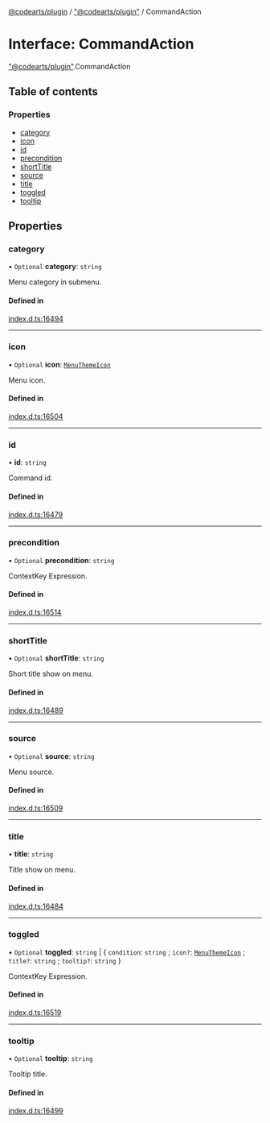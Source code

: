 [@codearts/plugin](../README.md) / ["@codearts/plugin"](../modules/_codearts_plugin_.md) / CommandAction

# Interface: CommandAction

["@codearts/plugin"](../modules/_codearts_plugin_.md).CommandAction

## Table of contents

### Properties

- [category](codearts_plugin_.CommandAction.md#category)
- [icon](codearts_plugin_.CommandAction.md#icon)
- [id](codearts_plugin_.CommandAction.md#id)
- [precondition](codearts_plugin_.CommandAction.md#precondition)
- [shortTitle](codearts_plugin_.CommandAction.md#shorttitle)
- [source](codearts_plugin_.CommandAction.md#source)
- [title](codearts_plugin_.CommandAction.md#title)
- [toggled](codearts_plugin_.CommandAction.md#toggled)
- [tooltip](codearts_plugin_.CommandAction.md#tooltip)

## Properties

### category

• `Optional` **category**: `string`

Menu category in submenu.

#### Defined in

[index.d.ts:16494](https://github.com/huaweicloud/cloudide-plugin-api/blob/5055bbd/index.d.ts#L16494)

___

### icon

• `Optional` **icon**: [`MenuThemeIcon`](codearts_plugin_.MenuThemeIcon.md)

Menu icon.

#### Defined in

[index.d.ts:16504](https://github.com/huaweicloud/cloudide-plugin-api/blob/5055bbd/index.d.ts#L16504)

___

### id

• **id**: `string`

Command id.

#### Defined in

[index.d.ts:16479](https://github.com/huaweicloud/cloudide-plugin-api/blob/5055bbd/index.d.ts#L16479)

___

### precondition

• `Optional` **precondition**: `string`

ContextKey Expression.

#### Defined in

[index.d.ts:16514](https://github.com/huaweicloud/cloudide-plugin-api/blob/5055bbd/index.d.ts#L16514)

___

### shortTitle

• `Optional` **shortTitle**: `string`

Short title show on menu.

#### Defined in

[index.d.ts:16489](https://github.com/huaweicloud/cloudide-plugin-api/blob/5055bbd/index.d.ts#L16489)

___

### source

• `Optional` **source**: `string`

Menu source.

#### Defined in

[index.d.ts:16509](https://github.com/huaweicloud/cloudide-plugin-api/blob/5055bbd/index.d.ts#L16509)

___

### title

• **title**: `string`

Title show on menu.

#### Defined in

[index.d.ts:16484](https://github.com/huaweicloud/cloudide-plugin-api/blob/5055bbd/index.d.ts#L16484)

___

### toggled

• `Optional` **toggled**: `string` \| { `condition`: `string` ; `icon?`: [`MenuThemeIcon`](codearts_plugin_.MenuThemeIcon.md) ; `title?`: `string` ; `tooltip?`: `string`  }

ContextKey Expression.

#### Defined in

[index.d.ts:16519](https://github.com/huaweicloud/cloudide-plugin-api/blob/5055bbd/index.d.ts#L16519)

___

### tooltip

• `Optional` **tooltip**: `string`

Tooltip title.

#### Defined in

[index.d.ts:16499](https://github.com/huaweicloud/cloudide-plugin-api/blob/5055bbd/index.d.ts#L16499)
